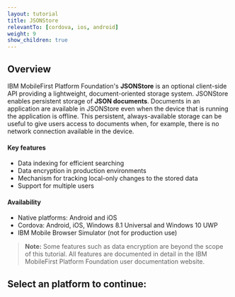 ```yaml
---
layout: tutorial
title: JSONStore
relevantTo: [cordova, ios, android]
weight: 9
show_children: true
---
```

## Overview
IBM MobileFirst Platform Foundation's **JSONStore** is an optional client-side API providing a lightweight, document-oriented storage system. JSONStore enables persistent storage of **JSON documents**. Documents in an application are available in JSONStore even when the device that is running the application is offline. This persistent, always-available storage can be useful to give users access to documents when, for example, there is no network connection available in the device.

#### Key features

* Data indexing for efficient searching
* Data encryption in production environments
* Mechanism for tracking local-only changes to the stored data
* Support for multiple users

#### Availability

* Native platforms: Android and iOS
* Cordova: Android, iOS, Windows 8.1 Universal and Windows 10 UWP
* IBM Mobile Browser Simulator (not for production use)

> **Note:** Some features such as data encryption are beyond the scope of this tutorial. All features are documented in detail in the IBM MobileFirst Platform Foundation user documentation website.

## Select an platform to continue:
